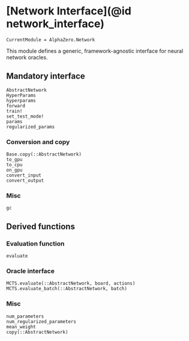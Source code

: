 # [Network Interface](@id network_interface)

```@meta
CurrentModule = AlphaZero.Network
```

This module defines a generic, framework-agnostic interface for neural network
oracles.

## Mandatory interface

```@docs
AbstractNetwork
HyperParams
hyperparams
forward
train!
set_test_mode!
params
regularized_params
```

### Conversion and copy

```@docs
Base.copy(::AbstractNetwork)
to_gpu
to_cpu
on_gpu
convert_input
convert_output
```

### Misc

```@docs
gc
```

## Derived functions

### Evaluation function

```@docs
evaluate
```

### Oracle interface

```@docs
MCTS.evaluate(::AbstractNetwork, board, actions)
MCTS.evaluate_batch(::AbstractNetwork, batch)
```

### Misc

```@docs
num_parameters
num_regularized_parameters
mean_weight
copy(::AbstractNetwork)
```
